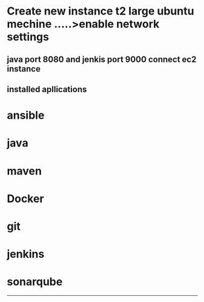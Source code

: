 # Create new instance t2 large ubuntu mechine .....>enable network settings 
java port 8080 and jenkis port 9000 connect ec2 instance 
---------------------------------------------------------------------------
installed apllications 
---------------------------------------------------------------------------
# ansible 
# java 
# maven
# Docker 
# git 
# jenkins
# sonarqube
----------------------------------------------------------------------------

